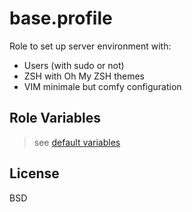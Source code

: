 base.profile
============

Role to set up server environment with:
- Users (with sudo or not)
- ZSH with Oh My ZSH themes
- VIM minimale but comfy configuration

Role Variables
--------------

> see [default variables](./defaults/main.yml)

License
-------

BSD
